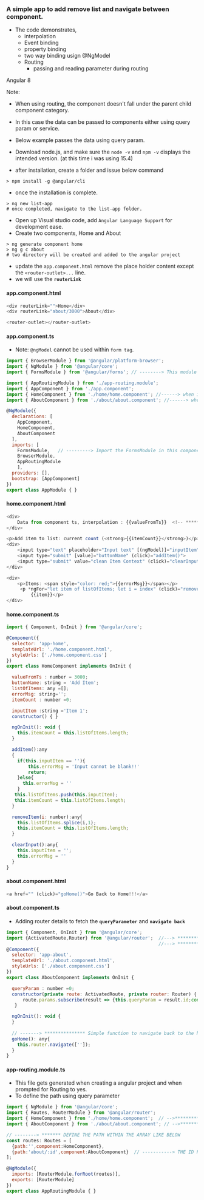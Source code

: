 ### A simple app to add remove list and navigate between component.
  - The code demonstrates,
     - interpolation
     - Event binding
     - property binding
     - two way binding usign @NgModel
     - Routing
        - passing and reading parameter during routing

Angular 8

Note:
 - When using routing, the component doesn't fall under the parent child component category.
 - In this case the data can be passed to components either using query param or service.
 - Below example passes the data using query param.

- Download node.js, and make sure the `node -v` and `npm -v` displays the intended version. (at this time i was using 15.4)
- after installation, create a folder and issue below command
```
> npm install -g @angular/cli
```

- once the installation is complete.
```
> ng new list-app
# once completed, navigate to the list-app folder.
```
 
- Open up Visual studio code, add `Angular Language Support` for development ease.
- Create two components, Home and About
```
> ng generate component home
> ng g c about
# two directory will be created and added to the angular project
```

- update the `app.component.html` remove the place holder content except the `<router-outlet>...` line.
- we will use the __`routerLink`__

#### app.component.html

```js
<div routerLink="">Home</div>
<div routerLink="about/3000">About</div>

<router-outlet></router-outlet>
```

#### app.component.ts
  - Note: `@ngModel` cannot be used within `form tag`.
```js
import { BrowserModule } from '@angular/platform-browser';
import { NgModule } from '@angular/core';
import { FormsModule } from '@angular/forms'; // --------> This module was added deliberately for using of two way binding using (@ngModel)

import { AppRoutingModule } from './app-routing.module';
import { AppComponent } from './app.component';
import { HomeComponent } from './home/home.component'; //------> when issuing ng generate component this will be updated
import { AboutComponent } from './about/about.component'; //------> when issuing ng generate component this will be updated

@NgModule({
  declarations: [
    AppComponent,
    HomeComponent,
    AboutComponent
  ],
  imports: [
    FormsModule,   // ---------> Import the FormsModule in this component, without this the ngModel cannot be accessible in other component
    BrowserModule,
    AppRoutingModule
    ],
  providers: [],
  bootstrap: [AppComponent]
})
export class AppModule { }
```
#### home.component.html
```js
<div>
    Data from component ts, interpolation : {{valueFromTs}}  <!-- ******* USING ITERPOLATION ************ -->
</div>

<p>Add item to list: current count (<strong>{{itemCount}}</strong>)</p>
<div>
    <input type="text" placeholder="Input text" [(ngModel)]="inputItem">
    <input type="submit" [value]="buttonName" (click)="addItem()">              <!-- ************ PROPERTY/ATTRIBUTE BINDING using [] on value ************ -->
    <input type="submit" value="clean Item Context" (click)="clearInput()">     <!-- ************ EVENT BINDING using () on click ************* ->
</div>

<div>
    <p>Items: <span style="color: red;">{{errorMsg}}</span></p>           
     <p *ngFor="let item of listOfItems; let i = index" (click)="removeItem(i)">  <!-- STRUCTURAL DIRECTIVE ngFor usage -->
         {{item}}</p>
</div>
```

#### home.component.ts
```js
import { Component, OnInit } from '@angular/core';

@Component({
  selector: 'app-home',
  templateUrl: './home.component.html',
  styleUrls: ['./home.component.css']
})
export class HomeComponent implements OnInit {

  valueFromTs : number = 3000;
  buttonName: string = 'Add Item';
  listOfItems: any =[];
  errorMsg: string='';
  itemCount : number =0;

  inputItem :string ='Item 1';
  constructor() { }

  ngOnInit(): void {
    this.itemCount = this.listOfItems.length;
  }

  addItem():any
  {
    if(this.inputItem == ''){
        this.errorMsg = 'Input cannot be blank!!'
        return;
    }else{
      this.errorMsg = ''
    }
   this.listOfItems.push(this.inputItem);
   this.itemCount = this.listOfItems.length;
  }

  removeItem(i: number):any{
    this.listOfItems.splice(i,1);
    this.itemCount = this.listOfItems.length;
  }

  clearInput():any{
    this.inputItem = '';
    this.errorMsg = ''
  }
}

```
#### about.component.html
```js
<a href="" (click)="goHome()">Go Back to Home!!!</a>
```

#### about.component.ts
  - Adding router details to fetch the __`queryParameter`__ and __`navigate back`__
```js
import { Component, OnInit } from '@angular/core';
import {ActivatedRoute,Router} from '@angular/router';  //---> ************ IMPORT ACTIVATEDROUTE to read the query parameter
                                                        //---> ************ Use app-routing.module.ts to define path values.
@Component({
  selector: 'app-about',
  templateUrl: './about.component.html',
  styleUrls: ['./about.component.css']
})
export class AboutComponent implements OnInit {

  queryParam : number =0;
  constructor(private route: ActivatedRoute, private router: Router) { //------> ************** DEPENDENCY INJENCTION of ActivatedRoute and Router
      route.params.subscribe(result => {this.queryParam = result.id;console.log('passed id: '+result.id)}); // ---> ************ Read the value by subsribing to promise
   }

  ngOnInit(): void {
  }
  
  // -------> *************** Simple function to navigate back to the home component.
  goHome(): any{
    this.router.navigate(['']);
  }
}
```

#### app-routing.module.ts 
  - This file gets generated when creating a angular project and when prompted for Routing to yes.
  - To define the path using query parameter
```js
import { NgModule } from '@angular/core';
import { Routes, RouterModule } from '@angular/router';
import { HomeComponent } from './home/home.component';  // -->*********** IMPORT THE COMPONENT
import { AboutComponent } from './about/about.component'; // -->*********** IMPORT THE COMPONENT

// --------> ******* DEFINE THE PATH WITHIN THE ARRAY LIKE BELOW
const routes: Routes = [
  {path:'',component:HomeComponent},
  {path:'about/:id',component:AboutComponent}  // -----------> THE ID PARAMETER IS PASSED USIGN :id
];

@NgModule({
  imports: [RouterModule.forRoot(routes)],
  exports: [RouterModule]
})
export class AppRoutingModule { }

```
